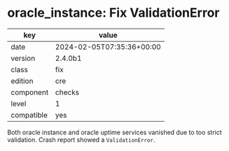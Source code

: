 [//]: # (werk v2)
# oracle_instance: Fix ValidationError

key        | value
---------- | ---
date       | 2024-02-05T07:35:36+00:00
version    | 2.4.0b1
class      | fix
edition    | cre
component  | checks
level      | 1
compatible | yes

Both oracle instance and oracle uptime services vanished due to too strict
validation. Crash report showed a `ValidationError`.
